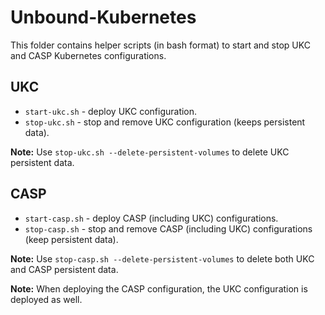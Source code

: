 
# Unbound-Kubernetes

This folder contains helper scripts (in bash format) to start and stop UKC and CASP Kubernetes configurations.

## UKC

- `start-ukc.sh` - deploy UKC configuration.
- `stop-ukc.sh` - stop and remove UKC configuration (keeps persistent data).

**Note:** Use `stop-ukc.sh --delete-persistent-volumes` to delete UKC persistent data.

## CASP

- `start-casp.sh` - deploy CASP (including UKC) configurations.
- `stop-casp.sh` - stop and remove CASP (including UKC) configurations (keep persistent data).

**Note:** Use `stop-casp.sh --delete-persistent-volumes` to delete both UKC and CASP persistent data.

**Note:** When deploying the CASP configuration, the UKC configuration is deployed as well.
